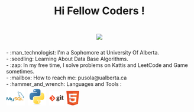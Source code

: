 <h1 align ='center'>
     Hi Fellow Coders !
<br>
     <br>
  <img src="https://media.giphy.com/media/ule4vhcY1xEKQ/giphy.gif" width="100px" allign="centre"/>
</h1>
- :man_technologist: I'm a Sophomore at University Of Alberta.
<br>
- :seedling: Learning About Data Base Algorithms.
<br>
- :zap: In my free time, I solve problems on Kattis and LeetCode and Game sometimes.
<br>
- :mailbox: How to reach me: pusola@ualberta.ca
<br>
- :hammer_and_wrench: Languages and Tools :
<div>
  <img src="https://github.com/devicons/devicon/blob/master/icons/mysql/mysql-original-wordmark.svg" title="MySQL"  alt="MySQL" width="50" height="50"/>&nbsp;
  <img src="https://github.com/devicons/devicon/blob/master/icons/python/python-original.svg" title="Python" alt="Python" width="50" height = "50"/>&nbsp;
  <img src="https://github.com/devicons/devicon/blob/master/icons/git/git-original-wordmark.svg" title="Git" **alt="Git" width="40" height="40"/>
  <img src="https://github.com/devicons/devicon/blob/master/icons/html5/html5-original.svg" title="HTML5" alt="HTML" width="40" height="40"/>&nbsp;
</div>
